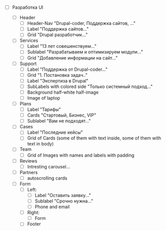 - [ ] Разработка UI

  - [ ] Header
    - [ ] Header-Nav "Drupal-coder, Поддержка сайтов, ..."
    - [ ] Label "Поддержка сайтов..."
    - [ ] Grid "Drupal разработчик..."

  - [ ] Services
    - [ ] Label "13 лет совешенствуем..."
    - [ ] Sublabel "Разрабатываем и оптимизируем модули..."
    - [ ] Grid "Добавление информации на сайт..."

  - [ ] Support
    - [ ] Label "Поддержка от Drupal-coder..."
    - [ ] Grid "1. Постановка задач.."
    - [ ] Label "Экспертиза в Drupal"
    - [ ] SubLabels with colored side "Только системный подход..."
    - [ ] Background half-white half-image
    - [ ] Image of laptop 

  - [ ] Plans
    - [ ] Label "Тарифы"
    - [ ] Cards "Стартовый, Бизнес, VIP"
    - [ ] Sublabel "Вам не подходят..." 

  - [ ] Cases
    - [ ] Label "Последние кейсы"
    - [ ] Grid of Cards (some of them with text inside, some of them with text in body)
  
  - [ ] Team
    - [ ] Grid of Images with names and labels with padding
  
  - [ ] Reviews
    - [ ] Intresting carousel...
  
  - [ ] Partners
    - [ ] autoscrolling cards
  
  - [ ] Form 
    - [ ] Left:
      - [ ] Label "Оставить заявку..."
      - [ ] Sublabel "Срочно нужна..."
      - [ ] Phone and email

    - [ ] Right:
      - [ ] Form

    - [ ] Footer